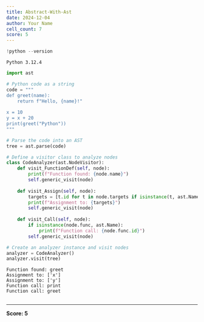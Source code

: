 ```yaml
---
title: Abstract-With-Ast
date: 2024-12-04
author: Your Name
cell_count: 7
score: 5
---
```


```python
!python --version
```

    Python 3.12.4



```python
import ast
```


```python
# Python code as a string
code = """
def greet(name):
    return f"Hello, {name}!"
    
x = 10
y = x + 20
print(greet("Python"))
"""
```


```python
# Parse the code into an AST
tree = ast.parse(code)
```


```python
# Define a visitor class to analyze nodes
class CodeAnalyzer(ast.NodeVisitor):
    def visit_FunctionDef(self, node):
        print(f"Function found: {node.name}")
        self.generic_visit(node)
    
    def visit_Assign(self, node):
        targets = [t.id for t in node.targets if isinstance(t, ast.Name)]
        print(f"Assignment to: {targets}")
        self.generic_visit(node)
    
    def visit_Call(self, node):
        if isinstance(node.func, ast.Name):
            print(f"Function call: {node.func.id}")
        self.generic_visit(node)
```


```python
# Create an analyzer instance and visit nodes
analyzer = CodeAnalyzer()
analyzer.visit(tree)
```

    Function found: greet
    Assignment to: ['x']
    Assignment to: ['y']
    Function call: print
    Function call: greet



```python

```


---
**Score: 5**